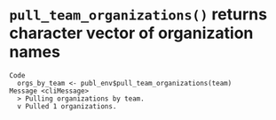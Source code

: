 # `pull_team_organizations()` returns character vector of organization names

    Code
      orgs_by_team <- publ_env$pull_team_organizations(team)
    Message <cliMessage>
      > Pulling organizations by team.
      v Pulled 1 organizations.

